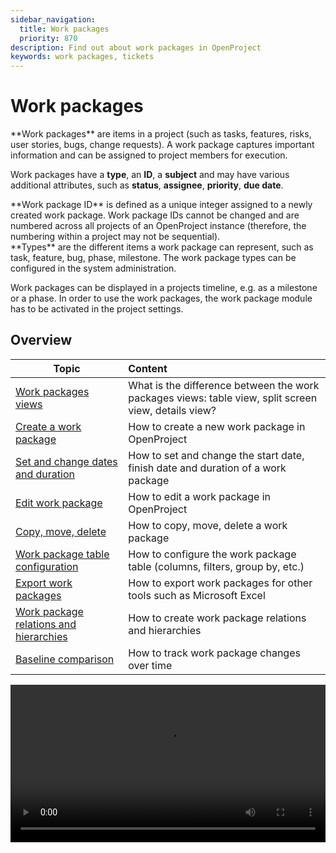 ```yaml
---
sidebar_navigation:
  title: Work packages
  priority: 870
description: Find out about work packages in OpenProject
keywords: work packages, tickets
---
```


# Work packages

<div class="glossary">
**Work packages** are items in a project (such as tasks, features, risks, user stories, bugs, change requests). A work package captures important information and can be assigned to project members for execution. 
</div>

Work packages have a **type**, an **ID**, a **subject** and may have various additional attributes, such as **status**, **assignee**, **priority**, **due date**.

<div class="glossary">
**Work package ID** is defined as a unique integer assigned to a newly created work package. Work package IDs cannot be changed and are numbered across all projects of an OpenProject instance (therefore, the numbering within a project may not be sequential). 
</div>

<div class="glossary">
**Types** are the different items a work package can represent, such as task, feature, bug, phase, milestone. The work package types can be configured in the system administration. 
</div>


Work packages can be displayed in a projects timeline, e.g. as a milestone or a phase. In order to use the work packages, the work package module has to be activated in the project settings.

## Overview

| Topic                                                        | Content                                                      |
| ------------------------------------------------------------ | :----------------------------------------------------------- |
| [Work packages views](work-package-views)                    | What is the difference between the work packages views: table view, split screen view, details view? |
| [Create a work package](create-work-package)                 | How to create a new work package in OpenProject              |
| [Set and change dates and duration](set-change-dates)        | How to set and change the start date, finish date and duration of a work package |
| [Edit work package](edit-work-package)                       | How to edit a work package in OpenProject                    |
| [Copy, move, delete](copy-move-delete)                       | How to copy, move, delete a work package                     |
| [Work package table configuration](work-package-table-configuration) | How to configure the work package table (columns, filters, group by, etc.) |
| [Export work packages](exporting)                            | How to export work packages for other tools such as Microsoft Excel |
| [Work package relations and hierarchies](work-package-relations-hierarchies) | How to create work package relations and hierarchies         |
| [Baseline comparison](baseline-comparison)                   | How to track work package changes over time                  |

<video src="https://openproject-docs.s3.eu-central-1.amazonaws.com/videos/OpenProject-Work-Packages.mp4" type="video/mp4" controls="" style="width:100%"></video>

